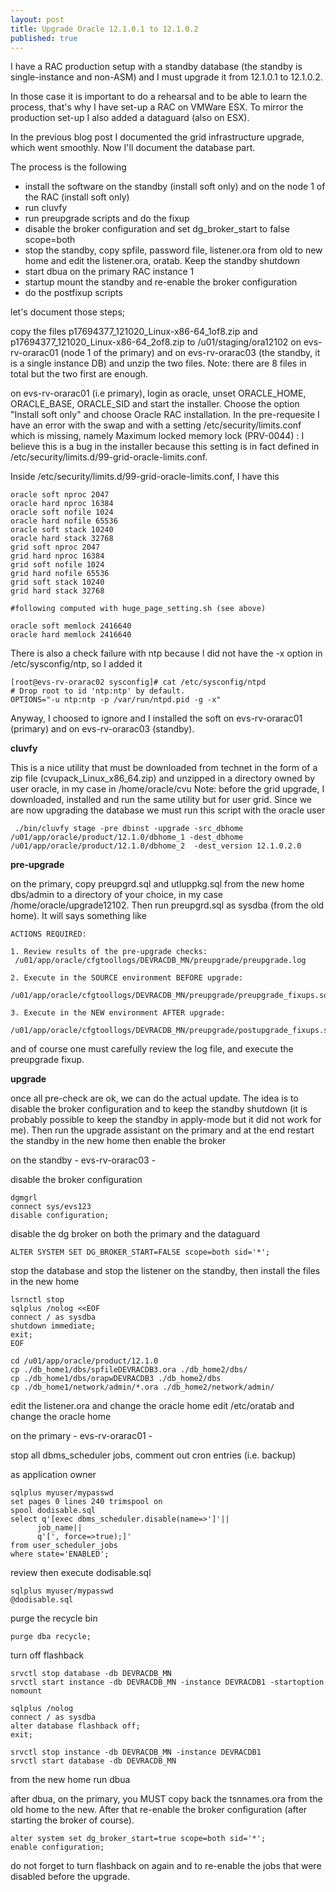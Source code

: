 ```yaml
---
layout: post
title: Upgrade Oracle 12.1.0.1 to 12.1.0.2
published: true
---
```


I have a RAC production setup with a standby database (the standby is single-instance and non-ASM) and I must upgrade it from 12.1.0.1 to 12.1.0.2. 
<!--more-->

In those case it is important to do a rehearsal and to be able to learn the process, that's why I have set-up a RAC on VMWare ESX. To mirror the production set-up I also added a dataguard (also on ESX). 

In the previous blog post I documented the grid infrastructure upgrade, which went smoothly. Now I'll document the database part.

The process is the following

- install the software on the standby (install soft only) and on the node 1 of the RAC (install soft only)
- run cluvfy
- run preupgrade scripts and do the fixup
- disable the broker configuration and set dg_broker_start to false scope=both 
- stop the standby, copy spfile, password file, listener.ora from old to new home and edit the listener.ora, oratab. Keep the standby shutdown
- start dbua on the primary RAC instance 1
- startup mount the standby and re-enable the broker configuration
- do the postfixup scripts

let's document those steps;

copy the files p17694377_121020_Linux-x86-64_1of8.zip and p17694377_121020_Linux-x86-64_2of8.zip to /u01/staging/ora12102 on evs-rv-orarac01 (node 1 of the primary) and on evs-rv-orarac03 (the standby, it is a single instance DB) and unzip the two files. Note: there are 8 files in total but the two first are enough.

on evs-rv-orarac01 (i.e primary), login as oracle, unset ORACLE_HOME, ORACLE_BASE, ORACLE_SID and start the installer. Choose the option "Install soft only" and choose Oracle RAC installation. In the pre-requesite I have an error with the swap and with a setting /etc/security/limits.conf which is missing, namely Maximum locked memory lock (PRV-0044) : I believe this is a bug in the installer because this setting is in fact defined in /etc/security/limits.d/99-grid-oracle-limits.conf.

Inside /etc/security/limits.d/99-grid-oracle-limits.conf, I have this

```
oracle soft nproc 2047
oracle hard nproc 16384
oracle soft nofile 1024
oracle hard nofile 65536
oracle soft stack 10240
oracle hard stack 32768
grid soft nproc 2047
grid hard nproc 16384
grid soft nofile 1024
grid hard nofile 65536
grid soft stack 10240
grid hard stack 32768

#following computed with huge_page_setting.sh (see above)

oracle soft memlock 2416640
oracle hard memlock 2416640

```

There is also a check failure with ntp because I did not have the -x option in /etc/sysconfig/ntp, so I added it

```
[root@evs-rv-orarac02 sysconfig]# cat /etc/sysconfig/ntpd
# Drop root to id 'ntp:ntp' by default.
OPTIONS="-u ntp:ntp -p /var/run/ntpd.pid -g -x"
```

Anyway, I choosed to ignore and I installed the soft on evs-rv-orarac01 (primary) and on evs-rv-orarac03 (standby).


**cluvfy**

This is a nice utility that must be downloaded from technet in the form of a zip file (cvupack_Linux_x86_64.zip) and unzipped in a directory owned by user oracle, in my case in /home/oracle/cvu
Note: before the grid upgrade, I downloaded, installed and run the same utility but for user grid. Since we are now upgrading the database we must run this script with the oracle user

```
 ./bin/cluvfy stage -pre dbinst -upgrade -src_dbhome /u01/app/oracle/product/12.1.0/dbhome_1 -dest_dbhome /u01/app/oracle/product/12.1.0/dbhome_2  -dest_version 12.1.0.2.0
```

**pre-upgrade**

on the primary, copy preupgrd.sql and utluppkg.sql from the new home dbs/admin to a directory of your choice, in my case /home/oracle/upgrade12102. Then run preupgrd.sql as sysdba (from the old home). It will says something like 

```
ACTIONS REQUIRED:

1. Review results of the pre-upgrade checks:
 /u01/app/oracle/cfgtoollogs/DEVRACDB_MN/preupgrade/preupgrade.log

2. Execute in the SOURCE environment BEFORE upgrade:
 /u01/app/oracle/cfgtoollogs/DEVRACDB_MN/preupgrade/preupgrade_fixups.sql

3. Execute in the NEW environment AFTER upgrade:
 /u01/app/oracle/cfgtoollogs/DEVRACDB_MN/preupgrade/postupgrade_fixups.sql

```

and of course one must carefully review the log file, and execute the preupgrade fixup.


**upgrade**

once all pre-check are ok, we can do the actual update. The idea is to disable the broker configuration and to keep the standby shutdown (it is probably possible to keep the standby in apply-mode but it did not work for me). Then run the upgrade assistant on the primary and at the end restart the standby in the new home then enable the broker


on the standby - evs-rv-orarac03 -

disable the broker configuration

```
dgmgrl
connect sys/evs123
disable configuration;
```

disable the dg broker on both the primary and the dataguard

```
ALTER SYSTEM SET DG_BROKER_START=FALSE scope=both sid='*';
```

stop the database and stop the listener on the standby, then install the files in the new home

```
lsrnctl stop
sqlplus /nolog <<EOF
connect / as sysdba
shutdown immediate;
exit;
EOF
```

```
cd /u01/app/oracle/product/12.1.0
cp ./db_home1/dbs/spfileDEVRACDB3.ora ./db_home2/dbs/
cp ./db_home1/dbs/orapwDEVRACDB3 ./db_home2/dbs
cp ./db_home1/network/admin/*.ora ./db_home2/network/admin/
```

edit the listener.ora and change the oracle home
edit /etc/oratab and change the oracle home

on the primary - evs-rv-orarac01 -

stop all dbms_scheduler jobs, comment out cron entries (i.e. backup)

as application owner

```
sqlplus myuser/mypasswd
set pages 0 lines 240 trimspool on
spool dodisable.sql
select q'[exec dbms_scheduler.disable(name=>']'||
      job_name||
      q'[', force=>true);]'
from user_scheduler_jobs
where state='ENABLED';
```

review then execute dodisable.sql

```
sqlplus myuser/mypasswd
@dodisable.sql
```

purge the recycle bin

```
purge dba recycle;
```

turn off flashback

```
srvctl stop database -db DEVRACDB_MN
srvctl start instance -db DEVRACDB_MN -instance DEVRACDB1 -startoption nomount
```

```
sqlplus /nolog
connect / as sysdba
alter database flashback off;
exit;
```

```
srvctl stop instance -db DEVRACDB_MN -instance DEVRACDB1
srvctl start database -db DEVRACDB_MN
```

from the new home run dbua

after dbua, on the primary, you MUST copy back the tsnnames.ora from the old home to the new. After that re-enable the broker configuration (after starting the broker of course).

```
alter system set dg_broker_start=true scope=both sid='*';
enable configuration;
```

do not forget to turn flashback on again and to re-enable the jobs that were disabled before the upgrade.
